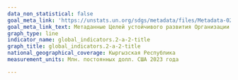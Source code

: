 ```yaml
---
data_non_statistical: false
goal_meta_link: 'https://unstats.un.org/sdgs/metadata/files/Metadata-02-0A-02.pdf '
goal_meta_link_text: Метаданные Целей устойчивого развития Организации Объединённых Нации (PDF 210 KB)
graph_type: line
indicator_name: global_indicators.2-a-2-title
graph_title: global_indicators.2-a-2-title
national_geographical_coverage: Кыргызская Республика
measurement_units: Млн. постоянных долл. США 2023 года

---
```

